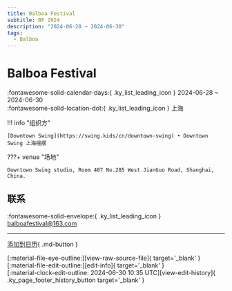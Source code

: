 ```yaml
---
title: Balboa Festival
subtitle: BF 2024
description: "2024-06-28 ~ 2024-06-30"
tags:
  - Balboa
---
```


# Balboa Festival 

:fontawesome-solid-calendar-days:{ .ky_list_leading_icon } 2024-06-28 ~ 2024-06-30  
:fontawesome-solid-location-dot:{ .ky_list_leading_icon } 上海  

!!! info "组织方"

    [Downtown Swing](https://swing.kids/cn/downtown-swing) • Downtown Swing 上海摇摆  

???+ venue "场地"

    Downtown Swing studio, Room 407 No.285 West JianGuo Road, Shanghai, China.  

## 联系

:fontawesome-solid-envelope:{ .ky_list_leading_icon } <balboafestival@163.com>  

---

[添加到日历](https://swing.news/ics/zh-Hans/2024/cn/balboa-festival-2024.ics){ .md-button }

<div class="ky_page_footer" markdown>
<div class="ky_page_footer_trailing" markdown="span">
[:material-file-eye-outline:][view-raw-source-file]{ target='_blank' }
[:material-file-edit-outline:][edit-info]{ target='_blank' }
</div>
<div class="ky_page_footer_leading" markdown="span">
[:material-clock-edit-outline: 2024-06-30 10:35 UTC][view-edit-history]{ .ky_page_footer_history_button target='_blank' }
</div>
</div>

[view-raw-source-file]: https://github.com/swingdance/events/blob/main/2024/cn/balboa-festival-2024.json "查看原始源文件"
[edit-info]: https://github.com/swingdance/events/issues/new?assignees=&labels=update+event&projects=&template=03-update_entity.yml&title=%5B2024%2Fcn%5D%20Balboa%20Festival&region=cn&year=2024&id=balboa-festival-2024&name=Balboa%20Festival&org_id=downtown-swing "编辑信息"

[view-edit-history]: https://github.com/swingdance/events/commits/main/2024/cn/balboa-festival-2024.json "查看编辑历史"
